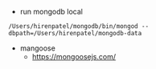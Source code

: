 - run mongodb local
```
/Users/hirenpatel/mongodb/bin/mongod --dbpath=/Users/hirenpatel/mongodb-data
```

- mangoose
    - https://mongoosejs.com/

